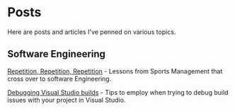 # Posts
Here are posts and articles I've penned on various topics. 

## Software Engineering



[Repetition, Repetition, Repetition](lessons-from-sport/repetition.md) - Lessons from Sports Management that cross over to software Engineering.



[Debugging Visual Studio builds](debugging-tips/visual-studio-build-debugging.md) - Tips to employ when trying to debug build issues with your project in Visual Studio. 


